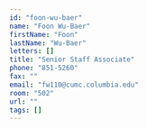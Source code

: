 ```yaml
---
id: "foon-wu-baer"
name: "Foon Wu-Baer"
firstName: "Foon"
lastName: "Wu-Baer"
letters: []
title: "Senior Staff Associate"
phone: "851-5260"
fax: ""
email: "fw110@cumc.columbia.edu"
room: "502"
url: ""
tags: []
---
```

